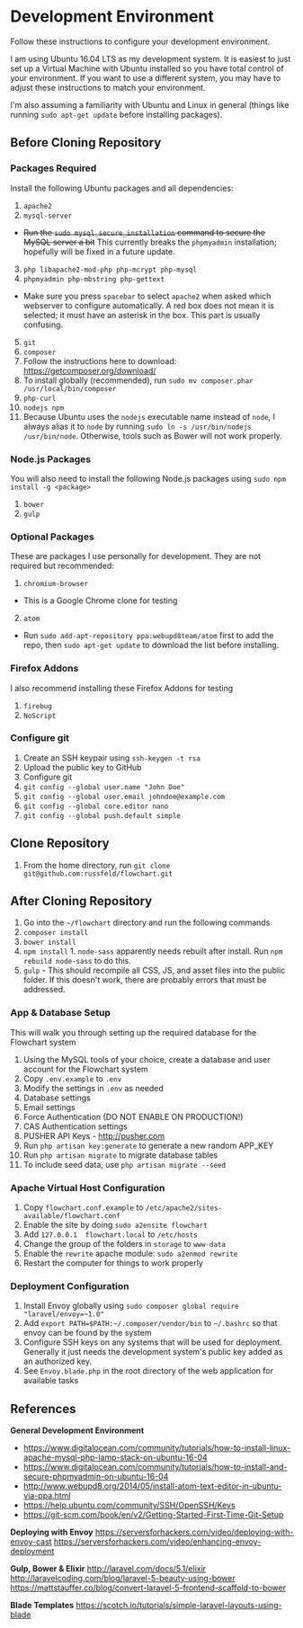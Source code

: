 # Development Environment

Follow these instructions to configure your development environment.

I am using Ubuntu 16.04 LTS as my development system. It is easiest to just set up a Virtual Machine with Ubuntu installed so you have total control of your environment. If you want to use a different system, you may have to adjust these instructions to match your environment.

I'm also assuming a familiarity with Ubuntu and Linux in general (things like running `sudo apt-get update` before installing packages).

## Before Cloning Repository

### Packages Required
Install the following Ubuntu packages and all dependencies:

1. `apache2`
2. `mysql-server`
  - ~~Run the `sudo mysql_secure_installation` command to secure the MySQL server a bit~~ This currently breaks the `phpmyadmin` installation; hopefully will be fixed in a future update.
3. `php libapache2-mod-php php-mcrypt php-mysql`
4. `phpmyadmin php-mbstring php-gettext`
  - Make sure you press `spacebar` to select `apache2` when asked which webserver to configure automatically. A red box does not mean it is selected; it must have an asterisk in the box. This part is usually confusing.
5. `git`
6. `composer`
  1. Follow the instructions here to download: https://getcomposer.org/download/
  2. To install globally (recommended), run `sudo mv composer.phar /usr/local/bin/composer`
7. `php-curl`
8. `nodejs npm`
  1. Because Ubuntu uses the `nodejs` executable name instead of `node`, I always alias it to `node` by running `sudo ln -s /usr/bin/nodejs /usr/bin/node`. Otherwise, tools such as Bower will not work properly.

### Node.js Packages
You will also need to install the following Node.js packages using `sudo npm install -g <package>`

1. `bower`
2. `gulp`

### Optional Packages
These are packages I use personally for development. They are not required but recommended:

1. `chromium-browser`
  - This is a Google Chrome clone for testing
2. `atom`
  - Run `sudo add-apt-repository ppa:webupd8team/atom` first to add the repo, then `sudo apt-get update` to download the list before installing.

### Firefox Addons
I also recommend installing these Firefox Addons for testing

1. `firebug`
2. `NoScript`

### Configure git

1. Create an SSH keypair using `ssh-keygen -t rsa`
2. Upload the public key to GitHub
3. Configure git
  1. `git config --global user.name "John Doe"`
  2. `git config --global user.email johndoe@example.com`
  3. `git config --global core.editor nano`
  4. `git config --global push.default simple`

## Clone Repository

1. From the home directory, run `git clone git@github.com:russfeld/flowchart.git`

## After Cloning Repository

1. Go into the `~/flowchart` directory and run the following commands
  1. `composer install`
  2. `bower install`
  3. `npm install`
    1. `node-sass` apparently needs rebuilt after install. Run `npm rebuild node-sass` to do this.
  4. `gulp`
    - This should recompile all CSS, JS, and asset files into the public folder. If this doesn't work, there are probably errors that must be addressed.

### App & Database Setup
This will walk you through setting up the required database for the Flowchart system

1. Using the MySQL tools of your choice, create a database and user account for the Flowchart system
2. Copy `.env.example` to `.env`
3. Modify the settings in `.env` as needed
  1. Database settings
  2. Email settings
  3. Force Authentication (DO NOT ENABLE ON PRODUCTION!)
  4. CAS Authentication settings
  5. PUSHER API Keys - http://pusher.com
4. Run `php artisan key:generate` to generate a new random APP_KEY
5. Run `php artisan migrate` to migrate database tables
  1. To include seed data, use `php artisan migrate --seed`

### Apache Virtual Host Configuration
1. Copy `flowchart.conf.example` to `/etc/apache2/sites-available/flowchart.conf`
2. Enable the site by doing `sudo a2ensite flowchart`
3. Add `127.0.0.1  flowchart.local` to `/etc/hosts`
4. Change the group of the folders in `storage` to `www-data`
5. Enable the `rewrite` apache module: `sudo a2enmod rewrite`
6. Restart the computer for things to work properly

### Deployment Configuration
1. Install Envoy globally using `sudo composer global require "laravel/envoy=~1.0"`
2. Add `export PATH=$PATH:~/.composer/vendor/bin` to `~/.bashrc` so that envoy can be found by the system
3. Configure SSH keys on any systems that will be used for deployment. Generally it just needs the development system's public key added as an authorized key.
4. See `Envoy.blade.php` in the root directory of the web application for available tasks

## References

**General Development Environment**
- https://www.digitalocean.com/community/tutorials/how-to-install-linux-apache-mysql-php-lamp-stack-on-ubuntu-16-04
- https://www.digitalocean.com/community/tutorials/how-to-install-and-secure-phpmyadmin-on-ubuntu-16-04
- http://www.webupd8.org/2014/05/install-atom-text-editor-in-ubuntu-via-ppa.html
- https://help.ubuntu.com/community/SSH/OpenSSH/Keys
- https://git-scm.com/book/en/v2/Getting-Started-First-Time-Git-Setup

**Deploying with Envoy**
https://serversforhackers.com/video/deploying-with-envoy-cast
https://serversforhackers.com/video/enhancing-envoy-deployment

**Gulp, Bower & Elixir**
http://laravel.com/docs/5.1/elixir
http://laravelcoding.com/blog/laravel-5-beauty-using-bower
https://mattstauffer.co/blog/convert-laravel-5-frontend-scaffold-to-bower

**Blade Templates**
https://scotch.io/tutorials/simple-laravel-layouts-using-blade

